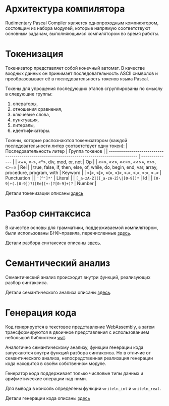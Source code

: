 # Архитектура компилятора

Rudimentary Pascal Compiler является однопроходным компилятором,
состоящим из набора модулей, которые напрямую соответствуют
основным задачам, выполняющимся компилятором во время работы.

# Токенизация

Токенизатор представляет собой конечный автомат. В качестве входных
данных он принимает последовательность ASCII символов и преобразовывает её
в последовательность токенов языка Pascal.

Токены для упрощения последующих этапов сгруппированы
по смыслу в следующие группы:
1. операторы,
2. отношения сравнения,
3. ключевые слова,
4. пунктуация,
5. литералы,
6. идентификаторы.

Токены, которые распознаются токенизатором (каждой последовательности
литер соответствует один токен):
| Последовательность литер                                                                     | Группа токенов |
| -------------------------------------------------------------------------------------------- | -------------- |
| «+», «-», «*», div, mod, or, not                                                             | Op             |
| «=», «<», «<=», «<>», «>», «>=»                                                              | Rel            |
| true, false, if, then, else, of, while, do, begin, end, var, array, procedure, program, with | Keyword        |
| «[», «]», «(», «)», «.», «,», «;», «..»                                                      | Punctuation    |
| `'[^']*'`                                                                                    | Literal        |
| `[_a-zA-Z]([_a-zA-Z]\|[0-9])*`                                                               | Id             |
| `[0-9]+(.[0-9])?([Ee][+-]?[0-9]+)?`                                                          | Number         |

Детали токенизации описаны [здесь](токенизация.md)

# Разбор синтаксиса

В качестве основы для грамматики, поддерживаемой компилятором, были
использованы БНФ-правила, перечисленные
[здесь](https://condor.depaul.edu/ichu/csc447/notes/wk2/pascal.html).

Детали разбора синтаксиса описаны [здесь](синтаксис.md).

# Семантический анализ

Семантический анализ происходит внутри функций,
реализующих разбор синтаксиса.

Детали семантического анализа описаны [здесь](семантика.md).

# Генерация кода

Код генерируется в текстовое представление WebAssembly, а затем
трансформируются в двоичное представления с использованием
небольшой библиотеки [wat](https://crates.io/crates/wat).

Аналогично семантическому анализу, функции генерации кода запускаются
внутри функций разбора синтаксиса. Но в отличие от семантического анализа,
непосредственная реализация генерации кода находится в своём собственном модуле.

Генератор кода поддерживает только числовые типы данных
и арифметические операции над ними.

Для вывода в консоль определены функции `writeln_int` и `writeln_real`.

Детали генерации кода описаны [здесь](генерация.md)
